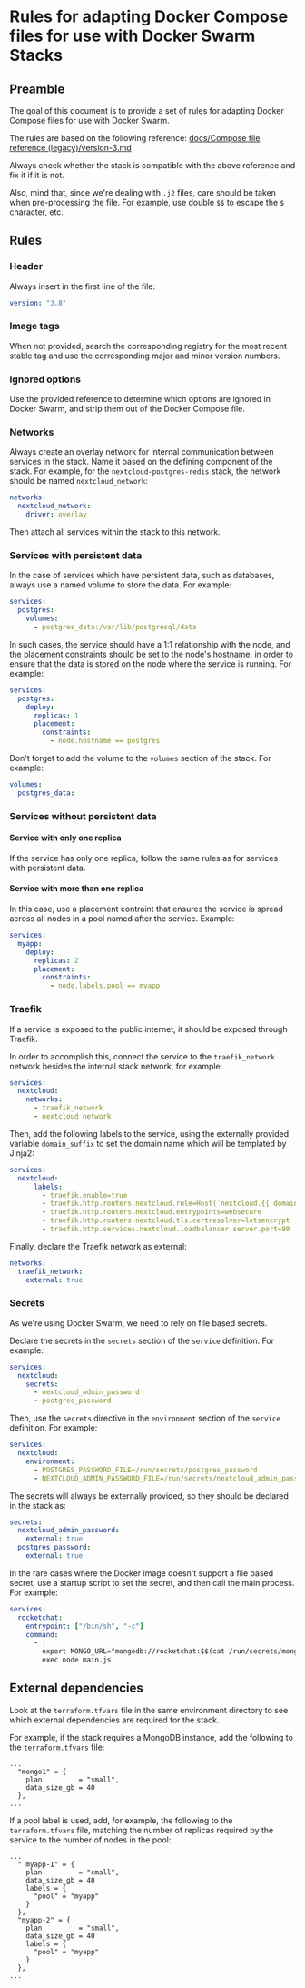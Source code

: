 # Rules for adapting Docker Compose files for use with Docker Swarm Stacks

## Preamble

The goal of this document is to provide a set of rules for adapting Docker Compose files for use with Docker Swarm.

The rules are based on the following reference: [docs/Compose file reference (legacy)/version-3.md](https://github.com/docker/compose/blob/0d4edbbd19e263a4e86fae75ef6ef105a15aa46d/docs/Compose%20file%20reference%20(legacy)/version-3.md#secrets-configuration-reference)

Always check whether the stack is compatible with the above reference and fix it if it is not.

Also, mind that, since we're dealing with `.j2` files, care should be taken when pre-processing the file. For example, use double `$$` to escape the `$` character, etc.

## Rules

### Header

Always insert in the first line of the file:

```yaml
version: "3.8"
```

### Image tags

When not provided, search the corresponding registry for the most recent stable tag and use the corresponding major and minor version numbers.

### Ignored options

Use the provided reference to determine which options are ignored in Docker Swarm, and strip them out of the Docker Compose file.

### Networks

Always create an overlay network for internal communication between services in the stack. Name it based on the defining component of the stack. For example, for the `nextcloud-postgres-redis` stack, the network should be named `nextcloud_network`:

```yaml
networks:
  nextcloud_network:
    driver: overlay
```

Then attach all services within the stack to this network.

### Services with persistent data

In the case of services which have persistent data, such as databases, always use a named volume to store the data. For example:

```yaml
services:
  postgres:
    volumes:
      - postgres_data:/var/lib/postgresql/data
```

In such cases, the service should have a 1:1 relationship with the node, and the placement constraints should be set to the node's hostname, in order to ensure that the data is stored on the node where the service is running. For example:

```yaml
services:
  postgres:
    deploy:
      replicas: 1
      placement:
        constraints:
          - node.hostname == postgres
```

Don't forget to add the volume to the `volumes` section of the stack. For example:

```yaml
volumes:
  postgres_data:
```

### Services without persistent data

#### Service with only one replica

If the service has only one replica, follow the same rules as for services with persistent data.

#### Service with more than one replica

In this case, use a placement contraint that ensures the service is spread across all nodes in a pool named after the service. Example:

```yaml
services:
  myapp:    
    deploy:
      replicas: 2
      placement:
        constraints:
          - node.labels.pool == myapp
```

### Traefik

If a service is exposed to the public internet, it should be exposed through Traefik.

In order to accomplish this, connect the service to the `traefik_network` network besides the internal stack network, for example:

```yaml
services:
  nextcloud:
    networks:
      - traefik_network
      - nextcloud_network
```

Then, add the following labels to the service, using the externally provided variable `domain_suffix` to set the domain name which will be templated by Jinja2:

```yaml
services:
  nextcloud:
      labels:
        - traefik.enable=true
        - traefik.http.routers.nextcloud.rule=Host(`nextcloud.{{ domain_suffix }}`)
        - traefik.http.routers.nextcloud.entrypoints=websecure
        - traefik.http.routers.nextcloud.tls.certresolver=letsencrypt
        - traefik.http.services.nextcloud.loadbalancer.server.port=80
```

Finally, declare the Traefik network as external:

```yaml
networks:
  traefik_network:
    external: true
```

### Secrets

As we're using Docker Swarm, we need to rely on file based secrets.

Declare the secrets in the `secrets` section of the `service` definition. For example:

```yaml
services:
  nextcloud:
    secrets:
      - nextcloud_admin_password
      - postgres_password
```

Then, use the `secrets` directive in the `environment` section of the `service` definition. For example:

```yaml
services:
  nextcloud:
    environment:
      - POSTGRES_PASSWORD_FILE=/run/secrets/postgres_password
      - NEXTCLOUD_ADMIN_PASSWORD_FILE=/run/secrets/nextcloud_admin_password
```

The secrets will always be externally provided, so they should be declared in the stack as:

```yaml
secrets:
  nextcloud_admin_password:
    external: true
  postgres_password:
    external: true
```

In the rare cases where the Docker image doesn't support a file based secret, use a startup script to set the secret, and then call the main process. For example:

```yaml
services:
  rocketchat:
    entrypoint: ["/bin/sh", "-c"]
    command:
      - |
        export MONGO_URL="mongodb://rocketchat:$$(cat /run/secrets/mongodb_password)@mongo1:27017,mongo2:27017,mongo3:27017/rocketchat?authSource=admin&replicaSet=rs0"
        exec node main.js
```

## External dependencies

Look at the `terraform.tfvars` file in the same environment directory to see which external dependencies are required for the stack.

For example, if the stack requires a MongoDB instance, add the following to the `terraform.tfvars` file:

```hcl
...
  "mongo1" = {
    plan         = "small",
    data_size_gb = 40
  },
...
```

If a pool label is used, add, for example, the following to the `terraform.tfvars` file, matching the number of replicas required by the service to the number of nodes in the pool:

```hcl
...
  " myapp-1" = {
    plan         = "small",
    data_size_gb = 40
    labels = {
      "pool" = "myapp"
    }
  },
  "myapp-2" = {
    plan         = "small",
    data_size_gb = 40
    labels = {
      "pool" = "myapp"
    }
  },
...
```
